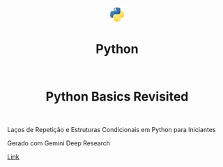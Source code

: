 <div align="center">
<img src="https://github.com/devicons/devicon/blob/master/icons/python/python-original.svg" title="Python" alt="Python" width="40" height="40"/><h1>Python</h1>
</div>
<br>
<div align="center">
<h1>Python Basics Revisited</h1>
</div>
<br>
<p>Laços de Repetição e Estruturas Condicionais em Python para Iniciantes</p>
<p>Gerado com Gemini Deep Research</p>
<a href="https://github.com/cwbads22/Python_Basics/blob/main/python_basico_01.md">Link</a>
